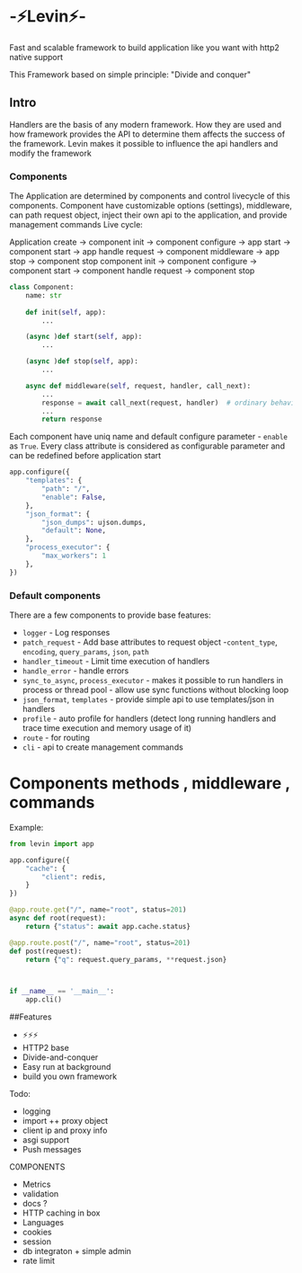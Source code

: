 # -⚡Levin⚡-

Fast and scalable framework to build application like you want with http2 native support

This Framework based on simple principle:  "Divide and conquer"

## Intro
Handlers are the basis of any modern framework. How they are used and how framework provides the API to determine them affects the success of the framework.
Levin makes it possible to influence the api handlers and modify the framework

### Components
The Application are determined by components and control livecycle of this components.
Component have customizable options (settings), middleware, can path request object, inject their own api to the application,  and provide management commands
Live cycle:

Application create -> component init -> component configure -> app start -> component start -> app handle request -> component middleware -> app stop -> component stop
component init -> component configure -> component start -> component handle request -> component stop

```python
class Component:
    name: str
     
    def init(self, app):
        ...

    (async )def start(self, app):
        ...

    (async )def stop(self, app):
        ...

    async def middleware(self, request, handler, call_next):
        ...
        response = await call_next(request, handler)  # ordinary behavior
        ...
        return response
```

Each component have uniq name and default configure parameter -  `enable` as `True`. Every class attribute is considered as configurable parameter and can be redefined before application start
```python
app.configure({
    "templates": {
        "path": "/",
        "enable": False,
    },
    "json_format": {
        "json_dumps": ujson.dumps,
        "default": None,
    },
    "process_executor": {
        "max_workers": 1
    },
})

```

### Default components
There are a few components to provide base features:
* `logger` - Log responses 
* `patch_request` - Add base attributes to request object  -`content_type`, `encoding`, `query_params`, `json`, `path` 
* `handler_timeout` - Limit time execution of handlers  
* `handle_error` - handle errors  
* `sync_to_async`, `process_executor` - makes it possible to run handlers in process or thread pool - allow use sync functions without blocking loop  
* `json_format`, `templates` - provide simple api to use templates/json in handlers 
* `profile` - auto profile for handlers (detect long running handlers and trace time execution and memory usage of it) 
* `route` - for routing
* `cli` - api to create management commands


# Components methods , middleware , commands  


Example:
```python
from levin import app

app.configure({
    "cache": {
        "client": redis,
    }
})

@app.route.get("/", name="root", status=201)
async def root(request):
    return {"status": await app.cache.status}

@app.route.post("/", name="root", status=201)
def post(request):
    return {"q": request.query_params, **request.json}



if __name__ == '__main__':
    app.cli()

```


##Features
* ⚡⚡⚡
* HTTP2 base 
* Divide-and-conquer
* Easy run at background 
* build you own framework

Todo: 
* logging
* import ++  proxy  object
* client ip and proxy info
* asgi support
* Push messages

C0MPONENTS
* Metrics
* validation
* docs ?
* HTTP caching in box 
* Languages
* cookies
* session
* db integraton + simple admin
* rate  limit

